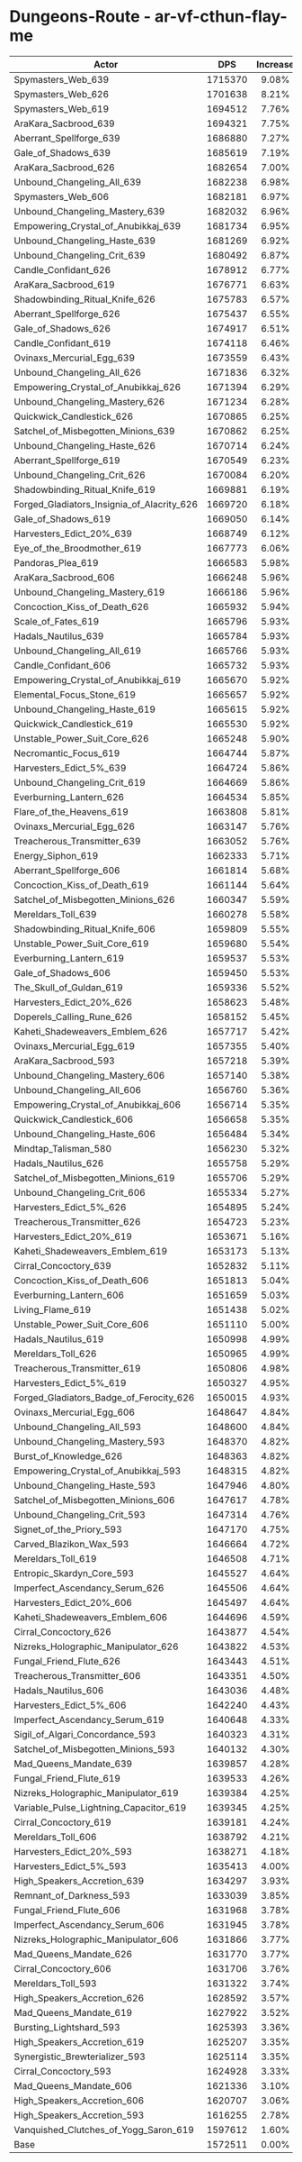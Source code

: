 # Dungeons-Route - ar-vf-cthun-flay-me
| Actor | DPS | Increase |
|---|:---:|:---:|
|Spymasters_Web_639|1715370|9.08%|
|Spymasters_Web_626|1701638|8.21%|
|Spymasters_Web_619|1694512|7.76%|
|AraKara_Sacbrood_639|1694321|7.75%|
|Aberrant_Spellforge_639|1686880|7.27%|
|Gale_of_Shadows_639|1685619|7.19%|
|AraKara_Sacbrood_626|1682654|7.00%|
|Unbound_Changeling_All_639|1682238|6.98%|
|Spymasters_Web_606|1682181|6.97%|
|Unbound_Changeling_Mastery_639|1682032|6.96%|
|Empowering_Crystal_of_Anubikkaj_639|1681734|6.95%|
|Unbound_Changeling_Haste_639|1681269|6.92%|
|Unbound_Changeling_Crit_639|1680492|6.87%|
|Candle_Confidant_626|1678912|6.77%|
|AraKara_Sacbrood_619|1676771|6.63%|
|Shadowbinding_Ritual_Knife_626|1675783|6.57%|
|Aberrant_Spellforge_626|1675437|6.55%|
|Gale_of_Shadows_626|1674917|6.51%|
|Candle_Confidant_619|1674118|6.46%|
|Ovinaxs_Mercurial_Egg_639|1673559|6.43%|
|Unbound_Changeling_All_626|1671836|6.32%|
|Empowering_Crystal_of_Anubikkaj_626|1671394|6.29%|
|Unbound_Changeling_Mastery_626|1671234|6.28%|
|Quickwick_Candlestick_626|1670865|6.25%|
|Satchel_of_Misbegotten_Minions_639|1670862|6.25%|
|Unbound_Changeling_Haste_626|1670714|6.24%|
|Aberrant_Spellforge_619|1670549|6.23%|
|Unbound_Changeling_Crit_626|1670084|6.20%|
|Shadowbinding_Ritual_Knife_619|1669881|6.19%|
|Forged_Gladiators_Insignia_of_Alacrity_626|1669720|6.18%|
|Gale_of_Shadows_619|1669050|6.14%|
|Harvesters_Edict_20%_639|1668749|6.12%|
|Eye_of_the_Broodmother_619|1667773|6.06%|
|Pandoras_Plea_619|1666583|5.98%|
|AraKara_Sacbrood_606|1666248|5.96%|
|Unbound_Changeling_Mastery_619|1666186|5.96%|
|Concoction_Kiss_of_Death_626|1665932|5.94%|
|Scale_of_Fates_619|1665796|5.93%|
|Hadals_Nautilus_639|1665784|5.93%|
|Unbound_Changeling_All_619|1665766|5.93%|
|Candle_Confidant_606|1665732|5.93%|
|Empowering_Crystal_of_Anubikkaj_619|1665670|5.92%|
|Elemental_Focus_Stone_619|1665657|5.92%|
|Unbound_Changeling_Haste_619|1665615|5.92%|
|Quickwick_Candlestick_619|1665530|5.92%|
|Unstable_Power_Suit_Core_626|1665248|5.90%|
|Necromantic_Focus_619|1664744|5.87%|
|Harvesters_Edict_5%_639|1664724|5.86%|
|Unbound_Changeling_Crit_619|1664669|5.86%|
|Everburning_Lantern_626|1664534|5.85%|
|Flare_of_the_Heavens_619|1663808|5.81%|
|Ovinaxs_Mercurial_Egg_626|1663147|5.76%|
|Treacherous_Transmitter_639|1663052|5.76%|
|Energy_Siphon_619|1662333|5.71%|
|Aberrant_Spellforge_606|1661814|5.68%|
|Concoction_Kiss_of_Death_619|1661144|5.64%|
|Satchel_of_Misbegotten_Minions_626|1660347|5.59%|
|Mereldars_Toll_639|1660278|5.58%|
|Shadowbinding_Ritual_Knife_606|1659809|5.55%|
|Unstable_Power_Suit_Core_619|1659680|5.54%|
|Everburning_Lantern_619|1659537|5.53%|
|Gale_of_Shadows_606|1659450|5.53%|
|The_Skull_of_Guldan_619|1659336|5.52%|
|Harvesters_Edict_20%_626|1658623|5.48%|
|Doperels_Calling_Rune_626|1658152|5.45%|
|Kaheti_Shadeweavers_Emblem_626|1657717|5.42%|
|Ovinaxs_Mercurial_Egg_619|1657355|5.40%|
|AraKara_Sacbrood_593|1657218|5.39%|
|Unbound_Changeling_Mastery_606|1657140|5.38%|
|Unbound_Changeling_All_606|1656760|5.36%|
|Empowering_Crystal_of_Anubikkaj_606|1656714|5.35%|
|Quickwick_Candlestick_606|1656658|5.35%|
|Unbound_Changeling_Haste_606|1656484|5.34%|
|Mindtap_Talisman_580|1656230|5.32%|
|Hadals_Nautilus_626|1655758|5.29%|
|Satchel_of_Misbegotten_Minions_619|1655706|5.29%|
|Unbound_Changeling_Crit_606|1655334|5.27%|
|Harvesters_Edict_5%_626|1654895|5.24%|
|Treacherous_Transmitter_626|1654723|5.23%|
|Harvesters_Edict_20%_619|1653671|5.16%|
|Kaheti_Shadeweavers_Emblem_619|1653173|5.13%|
|Cirral_Concoctory_639|1652832|5.11%|
|Concoction_Kiss_of_Death_606|1651813|5.04%|
|Everburning_Lantern_606|1651659|5.03%|
|Living_Flame_619|1651438|5.02%|
|Unstable_Power_Suit_Core_606|1651110|5.00%|
|Hadals_Nautilus_619|1650998|4.99%|
|Mereldars_Toll_626|1650965|4.99%|
|Treacherous_Transmitter_619|1650806|4.98%|
|Harvesters_Edict_5%_619|1650327|4.95%|
|Forged_Gladiators_Badge_of_Ferocity_626|1650015|4.93%|
|Ovinaxs_Mercurial_Egg_606|1648647|4.84%|
|Unbound_Changeling_All_593|1648600|4.84%|
|Unbound_Changeling_Mastery_593|1648370|4.82%|
|Burst_of_Knowledge_626|1648363|4.82%|
|Empowering_Crystal_of_Anubikkaj_593|1648315|4.82%|
|Unbound_Changeling_Haste_593|1647946|4.80%|
|Satchel_of_Misbegotten_Minions_606|1647617|4.78%|
|Unbound_Changeling_Crit_593|1647314|4.76%|
|Signet_of_the_Priory_593|1647170|4.75%|
|Carved_Blazikon_Wax_593|1646664|4.72%|
|Mereldars_Toll_619|1646508|4.71%|
|Entropic_Skardyn_Core_593|1645527|4.64%|
|Imperfect_Ascendancy_Serum_626|1645506|4.64%|
|Harvesters_Edict_20%_606|1645497|4.64%|
|Kaheti_Shadeweavers_Emblem_606|1644696|4.59%|
|Cirral_Concoctory_626|1643877|4.54%|
|Nizreks_Holographic_Manipulator_626|1643822|4.53%|
|Fungal_Friend_Flute_626|1643443|4.51%|
|Treacherous_Transmitter_606|1643351|4.50%|
|Hadals_Nautilus_606|1643036|4.48%|
|Harvesters_Edict_5%_606|1642240|4.43%|
|Imperfect_Ascendancy_Serum_619|1640648|4.33%|
|Sigil_of_Algari_Concordance_593|1640323|4.31%|
|Satchel_of_Misbegotten_Minions_593|1640132|4.30%|
|Mad_Queens_Mandate_639|1639857|4.28%|
|Fungal_Friend_Flute_619|1639533|4.26%|
|Nizreks_Holographic_Manipulator_619|1639384|4.25%|
|Variable_Pulse_Lightning_Capacitor_619|1639345|4.25%|
|Cirral_Concoctory_619|1639181|4.24%|
|Mereldars_Toll_606|1638792|4.21%|
|Harvesters_Edict_20%_593|1638271|4.18%|
|Harvesters_Edict_5%_593|1635413|4.00%|
|High_Speakers_Accretion_639|1634297|3.93%|
|Remnant_of_Darkness_593|1633039|3.85%|
|Fungal_Friend_Flute_606|1631968|3.78%|
|Imperfect_Ascendancy_Serum_606|1631945|3.78%|
|Nizreks_Holographic_Manipulator_606|1631866|3.77%|
|Mad_Queens_Mandate_626|1631770|3.77%|
|Cirral_Concoctory_606|1631706|3.76%|
|Mereldars_Toll_593|1631322|3.74%|
|High_Speakers_Accretion_626|1628592|3.57%|
|Mad_Queens_Mandate_619|1627922|3.52%|
|Bursting_Lightshard_593|1625393|3.36%|
|High_Speakers_Accretion_619|1625207|3.35%|
|Synergistic_Brewterializer_593|1625114|3.35%|
|Cirral_Concoctory_593|1624928|3.33%|
|Mad_Queens_Mandate_606|1621336|3.10%|
|High_Speakers_Accretion_606|1620707|3.06%|
|High_Speakers_Accretion_593|1616255|2.78%|
|Vanquished_Clutches_of_Yogg_Saron_619|1597612|1.60%|
|Base|1572511|0.00%|
